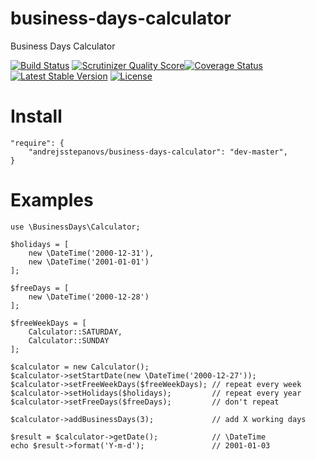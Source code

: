 business-days-calculator
========================

Business Days Calculator


[![Build Status](https://travis-ci.org/andrejsstepanovs/business-days-calculator.png?branch=master)](https://travis-ci.org/andrejsstepanovs/business-days-calculator) [![Scrutinizer Quality Score](https://scrutinizer-ci.com/g/andrejsstepanovs/business-days-calculator/badges/quality-score.png?b=master)](https://scrutinizer-ci.com/g/andrejsstepanovs/business-days-calculator/)[![Coverage Status](https://coveralls.io/repos/andrejsstepanovs/business-days-calculator/badge.png?branch=master)](https://coveralls.io/r/andrejsstepanovs/business-days-calculator?branch=master) [![Latest Stable Version](https://poser.pugx.org/andrejsstepanovs/business-days-calculator/v/stable.png)](https://packagist.org/packages/andrejsstepanovs/business-days-calculator) [![License](https://poser.pugx.org/andrejsstepanovs/business-days-calculator/license.png)](https://packagist.org/packages/andrejsstepanovs/business-days-calculator)

# Install

    "require": {
        "andrejsstepanovs/business-days-calculator": "dev-master",
    }

# Examples

    use \BusinessDays\Calculator;
    
    $holidays = [
        new \DateTime('2000-12-31'),
        new \DateTime('2001-01-01')
    ];
    
    $freeDays = [
        new \DateTime('2000-12-28')
    ];
    
    $freeWeekDays = [
        Calculator::SATURDAY,
        Calculator::SUNDAY
    ];
    
    $calculator = new Calculator();
    $calculator->setStartDate(new \DateTime('2000-12-27'));
    $calculator->setFreeWeekDays($freeWeekDays); // repeat every week
    $calculator->setHolidays($holidays);         // repeat every year
    $calculator->setFreeDays($freeDays);         // don't repeat
    
    $calculator->addBusinessDays(3);             // add X working days
    
    $result = $calculator->getDate();            // \DateTime
    echo $result->format('Y-m-d');               // 2001-01-03
